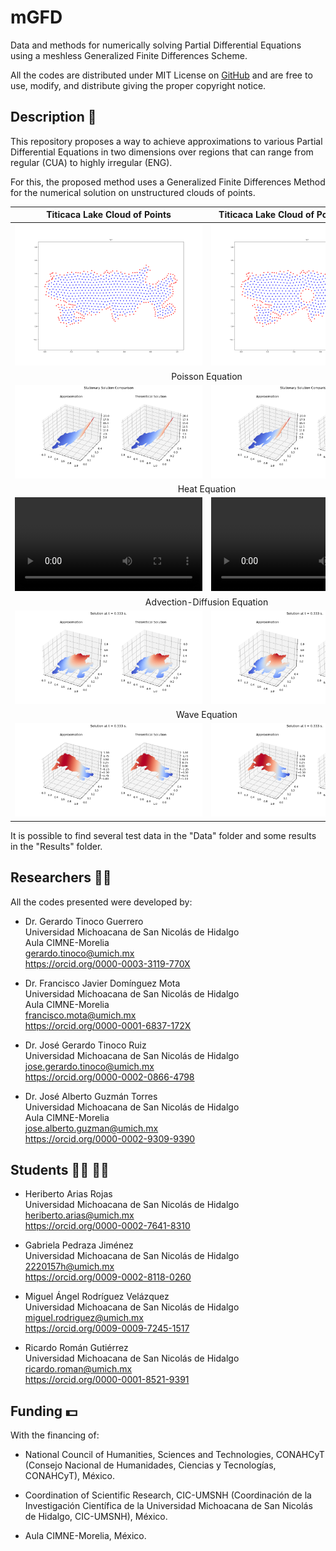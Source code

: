 # mGFD
Data and methods for numerically solving Partial Differential Equations using a meshless Generalized Finite Differences Scheme.

All the codes are distributed under MIT License on [GitHub](https://github.com/gstinoco/mGFD) and are free to use, modify, and distribute giving the proper copyright notice.

## Description :memo:
This repository proposes a way to achieve approximations to various Partial Differential Equations in two dimensions over regions that can range from regular (CUA) to highly irregular (ENG).

For this, the proposed method uses a Generalized Finite Differences Method for the numerical solution on unstructured clouds of points.

<table border="0">
    <tr>
        <th style="text-align: center;">Titicaca Lake Cloud of Points</th>
        <th style="text-align: center;">Titicaca Lake Cloud of Points with Holes</th>
    </tr>
    <tr>
        <th><img src="Data/Clouds/TIT.png" alt="Titicaca Lake"></th>            <th><img src="Data/Holes/TIT.png" alt="Titicaca Lake with Holes"></th>
    </tr>
    <tr>
        <td colspan="2" style="text-align: center;">Poisson Equation</td>
    <tr>
    <tr>
        <td><img src="Results/Clouds/Poisson/TIT/Solution.png"></td>
        <td><img src="Results/Holes/Poisson/TIT/Solution.png"></td>
    </tr>
    <tr>
        <td colspan="2" style="text-align: center;">Heat Equation</td>
    <tr>
    <tr>
        <td><video src="https://youtu.be/f6Invdy5juY"></video></td>
        <td><video src="https://youtu.be/f6Invdy5juY"></video></td>
    </tr>
    <tr>
        <td colspan="2" style="text-align: center;">Advection-Diffusion Equation</td>
    <tr>
    <tr>
        <td><img src="Results/Clouds/Advection-Diffusion/TIT/Solution_0.33s.png"></td>
        <td><img src="Results/Holes/Advection-Diffusion/TIT/Solution_0.33s.png"></td>
    </tr>
    <tr>
        <td colspan="2" style="text-align: center;">Wave Equation</td>
    <tr>
    <tr>
        <td><img src="Results/Clouds/Wave/TIT/Solution_0.33s.png"></td>
        <td><img src="Results/Holes/Wave/TIT/Solution_0.33s.png"></td>
    </tr>
</table>


It is possible to find several test data in the "Data" folder and some results in the "Results" folder.

## Researchers :scientist:
All the codes presented were developed by:
    
  - Dr. Gerardo Tinoco Guerrero<br>
    Universidad Michoacana de San Nicolás de Hidalgo<br>
    Aula CIMNE-Morelia<br>
    gerardo.tinoco@umich.mx<br>
    https://orcid.org/0000-0003-3119-770X

  - Dr. Francisco Javier Domínguez Mota<br>
    Universidad Michoacana de San Nicolás de Hidalgo<br>
    Aula CIMNE-Morelia<br>
    francisco.mota@umich.mx<br>
    https://orcid.org/0000-0001-6837-172X
  
  - Dr. José Gerardo Tinoco Ruiz<br>
    Universidad Michoacana de San Nicolás de Hidalgo<br>
    jose.gerardo.tinoco@umich.mx<br>
    https://orcid.org/0000-0002-0866-4798

  - Dr. José Alberto Guzmán Torres<br>
    Universidad Michoacana de San Nicolás de Hidalgo<br>
    Aula CIMNE-Morelia<br>
    jose.alberto.guzman@umich.mx<br>
    https://orcid.org/0000-0002-9309-9390

## Students :man_student: :woman_student:
  - Heriberto Arias Rojas<br>
    Universidad Michoacana de San Nicolás de Hidalgo<br>
    heriberto.arias@umich.mx<br>
    https://orcid.org/0000-0002-7641-8310

  - Gabriela Pedraza Jiménez<br>
    Universidad Michoacana de San Nicolás de Hidalgo<br>
    2220157h@umich.mx<br>
    https://orcid.org/0009-0002-8118-0260
  
  - Miguel Ángel Rodríguez Velázquez<br>
    Universidad Michoacana de San Nicolás de Hidalgo<br>
    miguel.rodriguez@umich.mx<br>
    https://orcid.org/0009-0009-7245-1517
  
  - Ricardo Román Gutiérrez<br>
    Universidad Michoacana de San Nicolás de Hidalgo<br>
    ricardo.roman@umich.mx<br>
    https://orcid.org/0000-0001-8521-9391

## Funding :dollar:
With the financing of:

  - National Council of Humanities, Sciences and Technologies, CONAHCyT (Consejo Nacional de Humanidades, Ciencias y Tecnologías, CONAHCyT), México.
  
  - Coordination of Scientific Research, CIC-UMSNH (Coordinación de la Investigación Científica de la Universidad Michoacana de San Nicolás de Hidalgo, CIC-UMSNH), México.
  
  - Aula CIMNE-Morelia, México.